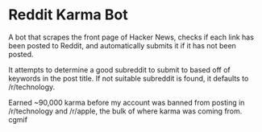 Reddit Karma Bot
================

A bot that scrapes the front page of Hacker News, checks if each link has been posted to Reddit, and automatically submits it if it has not been posted. 

It attempts to determine a good subreddit to submit to based off of keywords in the post title.  If not suitable subreddit is found, it defaults to /r/technology. 

Earned ~90,000 karma before my account was banned from posting in /r/technology and /r/apple, the bulk of where karma was coming from. 
cgmif